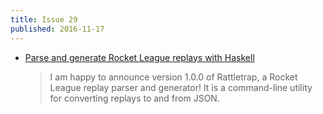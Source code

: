 ```yaml
---
title: Issue 29
published: 2016-11-17
---
```


-   [Parse and generate Rocket League replays with Haskell](http://taylor.fausak.me/2016/11/15/parse-and-generate-rocket-league-replays-with-haskell/)

    > I am happy to announce version 1.0.0 of Rattletrap, a Rocket League replay parser and generator! It is a command-line utility for converting replays to and from JSON.
